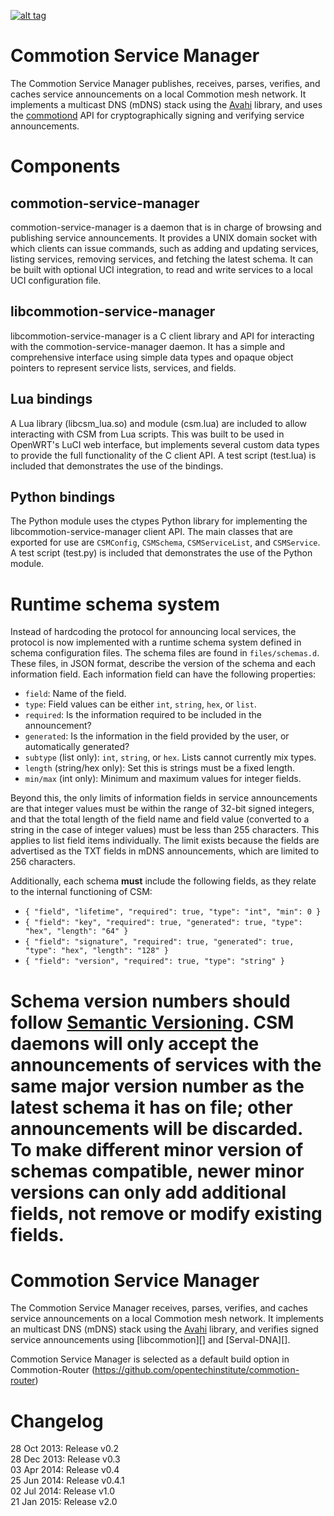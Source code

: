 [![alt tag](http://img.shields.io/badge/maintainer-dismantl-green.svg)](https://github.com/dismantl)

Commotion Service Manager
=========================

The Commotion Service Manager publishes, receives, parses, verifies, and caches service announcements on a local Commotion mesh network. It implements a multicast DNS (mDNS) stack using the [Avahi][] library, and uses the [commotiond][] API for cryptographically signing and verifying service announcements.

Components
==========

commotion-service-manager
-------------------------
commotion-service-manager is a daemon that is in charge of browsing and publishing service announcements. It provides a UNIX domain socket with which clients can issue commands, such as adding and updating services, listing services, removing services, and fetching the latest schema. It can be built with optional UCI integration, to read and write services to a local UCI configuration file.

libcommotion-service-manager
----------------------------
libcommotion-service-manager is a C client library and API for interacting with the commotion-service-manager daemon. It has a simple and comprehensive interface using simple data types and opaque object pointers to represent service lists, services, and fields.

Lua bindings
------------
A Lua library (libcsm_lua.so) and module (csm.lua) are included to allow interacting with CSM from Lua scripts. This was built to be used in OpenWRT's LuCI web interface, but implements several custom data types to provide the full functionality of the C client API. A test script (test.lua) is included that demonstrates the use of the bindings.

Python bindings
---------------
The Python module uses the ctypes Python library for implementing the libcommotion-service-manager client API. The main classes that are exported for use are `CSMConfig`, `CSMSchema`, `CSMServiceList`, and `CSMService`. A test script (test.py) is included that demonstrates the use of the Python module.

Runtime schema system
=====================

Instead of hardcoding the protocol for announcing local services, the protocol is now implemented with a runtime schema system defined in schema configuration files. The schema files are found in `files/schemas.d`. These files, in JSON format, describe the version of the schema and each information field. Each information field can have the following properties:

* `field`: Name of the field.
* `type`: Field values can be either `int`, `string`, `hex`, or `list`.
* `required`: Is the information required to be included in the announcement?
* `generated`: Is the information in the field provided by the user, or automatically generated?
* `subtype` (list only): `int`, `string`, or `hex`. Lists cannot currently mix types.
* `length` (string/hex only): Set this is strings must be a fixed length.
* `min/max` (int only): Minimum and maximum values for integer fields.

Beyond this, the only limits of information fields in service announcements are that integer values must be within the range of 32-bit signed integers, and that the total length of the field name and field value (converted to a string in the case of integer values) must be less than 255 characters. This applies to list field items individually. The limit exists because the fields are advertised as the TXT fields in mDNS announcements, which are limited to 256 characters.

Additionally, each schema **must** include the following fields, as they relate to the internal functioning of CSM:

* `{ "field", "lifetime", "required": true, "type": "int", "min": 0 }`
* `{ "field": "key", "required": true, "generated": true, "type": "hex", "length": "64" }`
* `{ "field": "signature", "required": true, "generated": true, "type": "hex", "length": "128" }`
* `{ "field": "version", "required": true, "type": "string" }`

Schema version numbers should follow [Semantic Versioning][semver]. CSM daemons will only accept the announcements of services with the same major version number as the latest schema it has on file; other announcements will be discarded. To make different minor version of schemas compatible, newer minor versions can only add additional fields, not remove or modify existing fields.
=======
Commotion Service Manager
=========================

The Commotion Service Manager receives, parses, verifies, and caches service announcements on a local Commotion mesh network. It implements an multicast DNS (mDNS) stack using the [Avahi][] library, and verifies signed service announcements using [libcommotion][] and [Serval-DNA][].

Commotion Service Manager is selected as a default build option in Commotion-Router (https://github.com/opentechinstitute/commotion-router)

Changelog
=========

28 Oct 2013: Release v0.2  
28 Dec 2013: Release v0.3  
03 Apr 2014: Release v0.4  
25 Jun 2014: Release v0.4.1  
02 Jul 2014: Release v1.0  
21 Jan 2015: Release v2.0  

[Avahi]: http://avahi.org/
[commotiond]: https://github.com/opentechinstitute/commotiond
[semver]: http://semver.org/